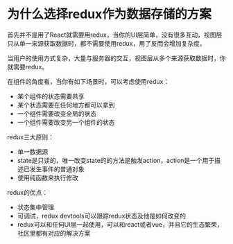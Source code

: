 # 为什么选择redux作为数据存储的方案

首先并不是用了React就需要用redux，当你的UI层简单，没有很多互动，视图层只从单一来源获取数据时，都不需要使用redux，用了反而会增加复杂度。

当用户的使用方式复杂，大量与服务器的交互，视图层从多个来源获取数据时，你就需要redux。

在组件的角度看，当你有如下场景时，可以考虑使用redux：

- 某个组件的状态需要共享
- 某个状态需要在任何地方都可以拿到
- 一个组件需要改变全局的状态
- 一个组件需要改变另一个组件的状态

redux三大原则：

- 单一数据源
- state是只读的，唯一改变state的的方法是触发action，action是一个用于描述已发生事件的普通对象
- 使用纯函数来执行修改

redux的优点：

- 状态集中管理
- 可调试，redux devtools可以跟踪redux状态及他是如何改变的
- redux可以和任何UI层一起使用，可以和react或者vue，并且它的生态繁荣，社区里都有对应的解决方案











